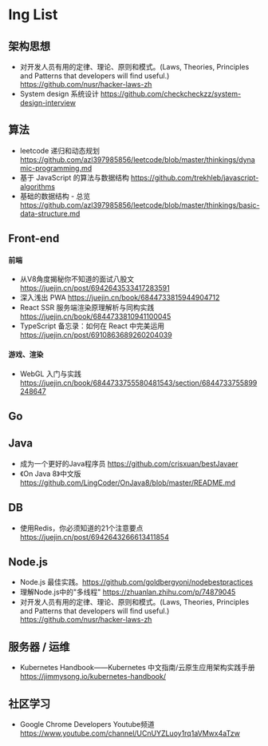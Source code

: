 # Ing List

## 架构思想

- 对开发人员有用的定律、理论、原则和模式。(Laws, Theories, Principles and Patterns that developers will find useful.) https://github.com/nusr/hacker-laws-zh
- System design 系统设计 https://github.com/checkcheckzz/system-design-interview

## 算法

- leetcode 递归和动态规划 https://github.com/azl397985856/leetcode/blob/master/thinkings/dynamic-programming.md
- 基于 JavaScript 的算法与数据结构 https://github.com/trekhleb/javascript-algorithms
- 基础的数据结构 - 总览 https://github.com/azl397985856/leetcode/blob/master/thinkings/basic-data-structure.md

## Front-end

#### 前端

- 从V8角度揭秘你不知道的面试八股文 https://juejin.cn/post/6942643533417283591
- 深入浅出 PWA https://juejin.cn/book/6844733815944904712
- React SSR 服务端渲染原理解析与同构实践 https://juejin.cn/book/6844733810941100045
- TypeScript 备忘录：如何在 React 中完美运用 https://juejin.cn/post/6910863689260204039

#### 游戏、渲染

- WebGL 入门与实践 https://juejin.cn/book/6844733755580481543/section/6844733755899248647 

## Go

## Java

- 成为一个更好的Java程序员 https://github.com/crisxuan/bestJavaer
- 《On Java 8》中文版 https://github.com/LingCoder/OnJava8/blob/master/README.md

## DB

- 使用Redis，你必须知道的21个注意要点 https://juejin.cn/post/6942643266613411854

## Node.js

- Node.js 最佳实践。https://github.com/goldbergyoni/nodebestpractices
- 理解Node.js中的"多线程" https://zhuanlan.zhihu.com/p/74879045
- 对开发人员有用的定律、理论、原则和模式。(Laws, Theories, Principles and Patterns that developers will find useful.) https://github.com/nusr/hacker-laws-zh

## 服务器 / 运维

- Kubernetes Handbook——Kubernetes 中文指南/云原生应用架构实践手册 https://jimmysong.io/kubernetes-handbook/

## 社区学习

- Google Chrome Developers Youtube频道  https://www.youtube.com/channel/UCnUYZLuoy1rq1aVMwx4aTzw